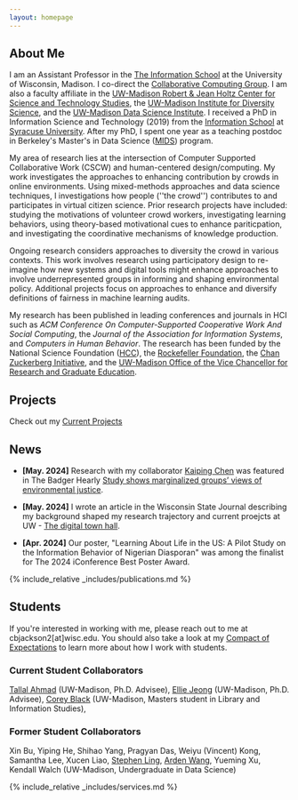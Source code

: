```yaml
---
layout: homepage
---
```


## About Me

I am an Assistant Professor in the [The Information School](https://ischool.wisc.edu/) at the University of Wisconsin, Madison. I co-direct the [Collaborative Computing Group](https://collab.ischool.wisc.edu/). I am also a faculty affiliate in the [UW-Madison Robert & Jean Holtz Center for Science and Technology Studies](https://sts.wisc.edu), the [UW-Madison Institute for Diversity Science](https://ids.wisc.edu), and the [UW-Madison Data Science Institute](https://datascience.wisc.edu/institute/). I received a PhD in Information Science and Technology (2019) from the [Information School](https://ischool.syr.edu/) at [Syracuse University](https://www.syracuse.edu/). After my PhD, I spent one year as a teaching postdoc in Berkeley's Master's in Data Science ([MIDS](https://ischoolonline.berkeley.edu/)) program. 

My area of research lies at the intersection of Computer Supported Collaborative Work (CSCW) and human-centered design/computing. My work investigates the approaches to enhancing contribution by crowds in online environments. Using mixed-methods approaches and data science techniques, I investigations how people (''the crowd'') contributes to and participates in virtual citizen science. Prior research projects have included: studying the motivations of volunteer crowd workers, investigating learning behaviors, using theory-based motivational cues to enhance pariticpation, and investigating the coordinative mechanisms of knowledge production.  

 Ongoing research considers approaches to diversity the crowd in various contexts. This work involves research using participatory design to re-imagine how new systems and digital tools might enhance approaches to involve underrepresented groups in informing and shaping environmental policy. Additional projects focus on approaches to enhance and diversify definitions of fairness in machine learning audits.  

My research has been published in leading conferences and journals in HCI such as *ACM Conference On Computer-Supported Cooperative Work And Social Computing*, the *Journal of the Association for Information Systems*, and *Computers in Human Behavior*. The research has been funded by the National Science Foundation ([HCC](https://www.nsf.gov/awardsearch/showAward?AWD_ID=1755628&HistoricalAwards=false)), the [Rockefeller Foundation](https://www.rockefellerfoundation.org), the [Chan Zuckerberg Initiative](https://chanzuckerberg.com), and the [UW-Madison Office of the Vice Chancellor for Research and Graduate Education](https://research.wisc.edu/funding/). 


## Projects 

Check out my [Current Projects](https://coreybjackson.com/projects.html)

## News


- **[May. 2024]** Research with my collaborator [Kaiping Chen](https://www.kaipingchen.com/) was featured in The Badger Hearly [Study shows marginalized groups’ views of environmental justice](https://badgerherald.com/news/2024/05/08/uw-researchers-reveal-marginalized-communities-perceptions-of-environmental-justice/).   


- **[May. 2024]** I wrote an article in the Wisconsin State Journal describing my background shaped my research trajectory and current proejcts at UW - [The digital town hall](https://madison.com/exclusive/fueling-discovery/the-digital-town-hall/article_bf869edc-0ebc-11ef-ad6f-4b35d0c90689.html).   


- **[Apr. 2024]** Our poster, "Learning About Life in the US: A Pilot Study on the Information Behavior of Nigerian Diasporan" was among the finalist for The 2024 iConference Best Poster Award.   


{% include_relative _includes/publications.md %}


## Students 

If you're interested in working with me, please reach out to me at cbjackson2[at]wisc.edu. You should also take a look at my [Compact of Expectations](https://docs.google.com/document/d/1AtuLPtfpGkzolgKeKnDy2fQ8rIdiRdgWKloEqOmxFpo/edit?usp=sharing) to learn more about how I work with students. 

### Current Student Collaborators
[Tallal Ahmad](https://sites.google.com/view/tallal-ahmad/home) (UW-Madison, Ph.D. Advisee), 
[Ellie Jeong](https://ejeong7.wixsite.com/elliejeong) (UW-Madison, Ph.D. Advisee), [Corey Black](https://www.linkedin.com/in/corey-black-53667055) (UW-Madison, Masters student in Library and Information Studies), 

### Former Student Collaborators
Xin Bu, Yiping He, Shihao Yang, Pragyan Das, Weiyu (Vincent) Kong, Samantha Lee, Xucen Liao, [Stephen Ling](https://www.linkedin.com/in/stephen-ling-40575111b), [Arden Wang](https://ardentwang.github.io/), Yueming Xu, Kendall Walch (UW-Madison, Undergraduate in Data Science)



{% include_relative _includes/services.md %}
